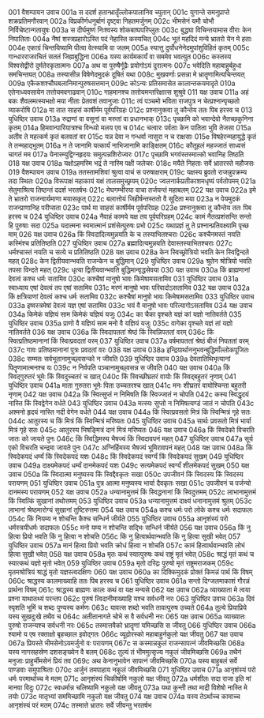 001	वैशम्पायन उवाच
001a	स ददर्श हतान्भ्रातॄँल्लोकपालानिव च्युतान्
001c	युगान्ते समनुप्राप्ते शक्रप्रतिमगौरवान्
002a	विप्रकीर्णधनुर्बाणं दृष्ट्वा निहतमर्जुनम्
002c	भीमसेनं यमौ चोभौ निर्विचेष्टान्गतायुषः
003a	स दीर्घमुष्णं निःश्वस्य शोकबाष्पपरिप्लुतः
003c	बुद्ध्या विचिन्तयामास वीराः केन निपातिताः
004a	नैषां शस्त्रप्रहारोऽस्ति पदं नेहास्ति कस्यचित्
004c	भूतं महदिदं मन्ये भ्रातरो येन मे हताः
004e	एकाग्रं चिन्तयिष्यामि पीत्वा वेत्स्यामि वा जलम्
005a	स्यात्तु दुर्योधनेनेदमुपांशुविहितं कृतम्
005c	गान्धारराजरचितं सततं जिह्मबुद्धिना
006a	यस्य कार्यमकार्यं वा सममेव भवत्युत
006c	कस्तस्य विश्वसेद्वीरो दुर्मतेरकृतात्मनः
007a	अथ वा पुरुषैर्गूढैः प्रयोगोऽयं दुरात्मनः
007c	भवेदिति महाबाहुर्बहुधा समचिन्तयत्
008a	तस्यासीन्न विषेणेदमुदकं दूषितं यथा
008c	मुखवर्णाः प्रसन्ना मे भ्रातॄणामित्यचिन्तयत्
009a	एकैकशश्चौघबलानिमान्पुरुषसत्तमान्
009c	कोऽन्यः प्रतिसमासेत कालान्तकयमादृते
010a	एतेनाध्यवसायेन तत्तोयमवगाढवान्
010c	गाहमानश्च तत्तोयमन्तरिक्षात्स शुश्रुवे
011	यक्ष उवाच
011a	अहं बकः शैवलमत्स्यभक्षो मया नीताः प्रेतवशं तवानुजाः
011c	त्वं पञ्चमो भविता राजपुत्र न चेत्प्रश्नान्पृच्छतो व्याकरोषि
012a	मा तात साहसं कार्षीर्मम पूर्वपरिग्रहः
012c	प्रश्नानुक्त्वा तु कौन्तेय ततः पिब हरस्व च
013	युधिष्ठिर उवाच
013a	रुद्राणां वा वसूनां वा मरुतां वा प्रधानभाक्
013c	पृच्छामि को भवान्देवो नैतच्छकुनिना कृतम्
014a	हिमवान्पारियात्रश्च विन्ध्यो मलय एव च
014c	चत्वारः पर्वताः केन पातिता भुवि तेजसा
015a	अतीव ते महत्कर्म कृतं बलवतां वर
015c	यन्न देवा न गन्धर्वा नासुरा न च राक्षसाः
015e	विषहेरन्महायुद्धे कृतं ते तन्महाद्भुतम्
016a	न ते जानामि यत्कार्यं नाभिजानामि काङ्क्षितम्
016c	कौतूहलं महज्जातं साध्वसं चागतं मम
017a	येनास्म्युद्विग्नहृदयः समुत्पन्नशिरोज्वरः
017c	पृच्छामि भगवंस्तस्मात्को भवानिह तिष्ठति
018	यक्ष उवाच
018a	यक्षोऽहमस्मि भद्रं ते नास्मि पक्षी जलेचरः
018c	मयैते निहताः सर्वे भ्रातरस्ते महौजसः
019	वैशम्पायन उवाच
019a	ततस्तामशिवां श्रुत्वा वाचं स परुषाक्षराम्
019c	यक्षस्य ब्रुवतो राजन्नुपक्रम्य तदा स्थितः
020a	विरूपाक्षं महाकायं यक्षं तालसमुच्छ्रयम्
020c	ज्वलनार्कप्रतीकाशमधृष्यं पर्वतोपमम्
021a	सेतुमाश्रित्य तिष्ठन्तं ददर्श भरतर्षभः
021c	मेघगम्भीरया वाचा तर्जयन्तं महाबलम्
022	यक्ष उवाच
022a	इमे ते भ्रातरो राजन्वार्यमाणा मयासकृत्
022c	बलात्तोयं जिहीर्षन्तस्ततो वै सूदिता मया
023a	न पेयमुदकं राजन्प्राणानिह परीप्सता
023c	पार्थ मा साहसं कार्षीर्मम पूर्वपरिग्रहः
023e	प्रश्नानुक्त्वा तु कौन्तेय ततः पिब हरस्व च
024	युधिष्ठिर उवाच
024a	नैवाहं कामये यक्ष तव पूर्वपरिग्रहम्
024c	कामं नैतत्प्रशंसन्ति सन्तो हि पुरुषाः सदा
025a	यदात्मना स्वमात्मानं प्रशंसेत्पुरुषः प्रभो
025c	यथाप्रज्ञं तु ते प्रश्नान्प्रतिवक्ष्यामि पृच्छ माम्
026	यक्ष उवाच
026a	किं स्विदादित्यमुन्नयति के च तस्याभितश्चराः
026c	कश्चैनमस्तं नयति कस्मिंश्च प्रतितिष्ठति
027	युधिष्ठिर उवाच
027a	ब्रह्मादित्यमुन्नयति देवास्तस्याभितश्चराः
027c	धर्मश्चास्तं नयति च सत्ये च प्रतितिष्ठति
028	यक्ष उवाच
028a	केन स्विच्छ्रोत्रियो भवति केन स्विद्विन्दते महत्
028c	केन द्वितीयवान्भवति राजन्केन च बुद्धिमान्
029	युधिष्ठिर उवाच
029a	श्रुतेन श्रोत्रियो भवति तपसा विन्दते महत्
029c	धृत्या द्वितीयवान्भवति बुद्धिमान्वृद्धसेवया
030	यक्ष उवाच
030a	किं ब्राह्मणानां देवत्वं कश्च धर्मः सतामिव
030c	कश्चैषां मानुषो भावः किमेषामसतामिव
031	युधिष्ठिर उवाच
031a	स्वाध्याय एषां देवत्वं तप एषां सतामिव
031c	मरणं मानुषो भावः परिवादोऽसतामिव
032	यक्ष उवाच
032a	किं क्षत्रियाणां देवत्वं कश्च धर्मः सतामिव
032c	कश्चैषां मानुषो भावः किमेषामसतामिव
033	युधिष्ठिर उवाच
033a	इष्वस्त्रमेषां देवत्वं यज्ञ एषां सतामिव
033c	भयं वै मानुषो भावः परित्यागोऽसतामिव
034	यक्ष उवाच
034a	किमेकं यज्ञियं साम किमेकं यज्ञियं यजुः
034c	का चैका वृश्चते यज्ञं कां यज्ञो नातिवर्तते
035	युधिष्ठिर उवाच
035a	प्राणो वै यज्ञियं साम मनो वै यज्ञियं यजुः
035c	वागेका वृश्चते यज्ञं तां यज्ञो नातिवर्तते
036	यक्ष उवाच
036a	किं स्विदापततां श्रेष्ठं किं स्विन्निपततां वरम्
036c	किं स्वित्प्रतिष्ठमानानां किं स्वित्प्रवदतां वरम्
037	युधिष्ठिर उवाच
037a	वर्षमापततां श्रेष्ठं बीजं निपततां वरम्
037c	गावः प्रतिष्ठमानानां पुत्रः प्रवदतां वरः
038	यक्ष उवाच
038a	इन्द्रियार्थाननुभवन्बुद्धिमाँल्लोकपूजितः
038c	सम्मतः सर्वभूतानामुच्छ्वसन्को न जीवति
039	युधिष्ठिर उवाच
039a	देवतातिथिभृत्यानां पितॄणामात्मनश्च यः
039c	न निर्वपति पञ्चानामुच्छ्वसन्न स जीवति
040	यक्ष उवाच
040a	किं स्विद्गुरुतरं भूमेः किं स्विदुच्चतरं च खात्
040c	किं स्विच्छीघ्रतरं वायोः किं स्विद्बहुतरं नृणाम्
041	युधिष्ठिर उवाच
041a	माता गुरुतरा भूमेः पिता उच्चतरश्च खात्
041c	मनः शीघ्रतरं वायोश्चिन्ता बहुतरी नृणाम्
042	यक्ष उवाच
042a	किं स्वित्सुप्तं न निमिषति किं स्विज्जातं न चोपति
042c	कस्य स्विद्धृदयं नास्ति किं स्विद्वेगेन वर्धते
043	युधिष्ठिर उवाच
043a	मत्स्यः सुप्तो न निमिषत्यण्डं जातं न चोपति
043c	अश्मनो हृदयं नास्ति नदी वेगेन वर्धते
044	यक्ष उवाच
044a	किं स्वित्प्रवसतो मित्रं किं स्विन्मित्रं गृहे सतः
044c	आतुरस्य च किं मित्रं किं स्विन्मित्रं मरिष्यतः
045	युधिष्ठिर उवाच
045a	सार्थः प्रवसतो मित्रं भार्या मित्रं गृहे सतः
045c	आतुरस्य भिषङ्मित्रं दानं मित्रं मरिष्यतः
046	यक्ष उवाच
046a	किं स्विदेको विचरति जातः को जायते पुनः
046c	किं स्विद्धिमस्य भैषज्यं किं स्विदावपनं महत्
047	युधिष्ठिर उवाच
047a	सूर्य एको विचरति चन्द्रमा जायते पुनः
047c	अग्निर्हिमस्य भैषज्यं भूमिरावपनं महत्
048	यक्ष उवाच
048a	किं स्विदेकपदं धर्म्यं किं स्विदेकपदं यशः
048c	किं स्विदेकपदं स्वर्ग्यं किं स्विदेकपदं सुखम्
049	युधिष्ठिर उवाच
049a	दाक्ष्यमेकपदं धर्म्यं दानमेकपदं यशः
049c	सत्यमेकपदं स्वर्ग्यं शीलमेकपदं सुखम्
050	यक्ष उवाच
050a	किं स्विदात्मा मनुष्यस्य किं स्विद्दैवकृतः सखा
050c	उपजीवनं किं स्विदस्य किं स्विदस्य परायणम्
051	युधिष्ठिर उवाच
051a	पुत्र आत्मा मनुष्यस्य भार्या दैवकृतः सखा
051c	उपजीवनं च पर्जन्यो दानमस्य परायणम्
052	यक्ष उवाच
052a	धन्यानामुत्तमं किं स्विद्धनानां किं स्विदुत्तमम्
052c	लाभानामुत्तमं किं स्वित्किं सुखानां तथोत्तमम्
053	युधिष्ठिर उवाच
053a	धन्यानामुत्तमं दाक्ष्यं धनानामुत्तमं श्रुतम्
053c	लाभानां श्रेष्ठमारोग्यं सुखानां तुष्टिरुत्तमा
054	यक्ष उवाच
054a	कश्च धर्मः परो लोके कश्च धर्मः सदाफलः
054c	किं नियम्य न शोचन्ति कैश्च सन्धिर्न जीर्यते
055	युधिष्ठिर उवाच
055a	आनृशंस्यं परो धर्मस्त्रयीधर्मः सदाफलः
055c	मनो यम्य न शोचन्ति सद्भिः सन्धिर्न जीर्यते
056	यक्ष उवाच
056a	किं नु हित्वा प्रियो भवति किं नु हित्वा न शोचति
056c	किं नु हित्वार्थवान्भवति किं नु हित्वा सुखी भवेत्
057	युधिष्ठिर उवाच
057a	मानं हित्वा प्रियो भवति क्रोधं हित्वा न शोचति
057c	कामं हित्वार्थवान्भवति लोभं हित्वा सुखी भवेत्
058	यक्ष उवाच
058a	मृतः कथं स्यात्पुरुषः कथं राष्ट्रं मृतं भवेत्
058c	श्राद्धं मृतं कथं च स्यात्कथं यज्ञो मृतो भवेत्
059	युधिष्ठिर उवाच
059a	मृतो दरिद्रः पुरुषो मृतं राष्ट्रमराजकम्
059c	मृतमश्रोत्रियं श्राद्धं मृतो यज्ञस्त्वदक्षिणः
060	यक्ष उवाच
060a	का दिक्किमुदकं प्रोक्तं किमन्नं पार्थ किं विषम्
060c	श्राद्धस्य कालमाख्याहि ततः पिब हरस्व च
061	युधिष्ठिर उवाच
061a	सन्तो दिग्जलमाकाशं गौरन्नं प्रार्थना विषम्
061c	श्राद्धस्य ब्राह्मणः कालः कथं वा यक्ष मन्यसे
062	यक्ष उवाच
062a	व्याख्याता मे त्वया प्रश्ना याथातथ्यं परन्तप
062c	पुरुषं त्विदानीमाख्याहि यश्च सर्वधनी नरः
063	युधिष्ठिर उवाच
063a	दिवं स्पृशति भूमिं च शब्दः पुण्यस्य कर्मणः
063c	यावत्स शब्दो भवति तावत्पुरुष उच्यते
064a	तुल्ये प्रियाप्रिये यस्य सुखदुःखे तथैव च
064c	अतीतानागते चोभे स वै सर्वधनी नरः
065	यक्ष उवाच
065a	व्याख्यातः पुरुषो राजन्यश्च सर्वधनी नरः
065c	तस्मात्तवैको भ्रातॄणां यमिच्छसि स जीवतु
066	युधिष्ठिर उवाच
066a	श्यामो य एष रक्ताक्षो बृहच्छाल इवोद्गतः
066c	व्यूढोरस्को महाबाहुर्नकुलो यक्ष जीवतु
067	यक्ष उवाच
067a	प्रियस्ते भीमसेनोऽयमर्जुनो वः परायणम्
067c	स कस्मान्नकुलं राजन्सापत्नं जीवमिच्छसि
068a	यस्य नागसहस्रेण दशसङ्ख्येन वै बलम्
068c	तुल्यं तं भीममुत्सृज्य नकुलं जीवमिच्छसि
069a	तथैनं मनुजाः प्राहुर्भीमसेनं प्रियं तव
069c	अथ केनानुभावेन सापत्नं जीवमिच्छसि
070a	यस्य बाहुबलं सर्वे पाण्डवाः समुपाश्रिताः
070c	अर्जुनं तमपाहाय नकुलं जीवमिच्छसि
071	युधिष्ठिर उवाच
071a	आनृशंस्यं परो धर्मः परमार्थाच्च मे मतम्
071c	आनृशंस्यं चिकीर्षामि नकुलो यक्ष जीवतु
072a	धर्मशीलः सदा राजा इति मां मानवा विदुः
072c	स्वधर्मान्न चलिष्यामि नकुलो यक्ष जीवतु
073a	यथा कुन्ती तथा माद्री विशेषो नास्ति मे तयोः
073c	मातृभ्यां सममिच्छामि नकुलो यक्ष जीवतु
074	यक्ष उवाच
074a	यस्य तेऽर्थाच्च कामाच्च आनृशंस्यं परं मतम्
074c	तस्मात्ते भ्रातरः सर्वे जीवन्तु भरतर्षभ
